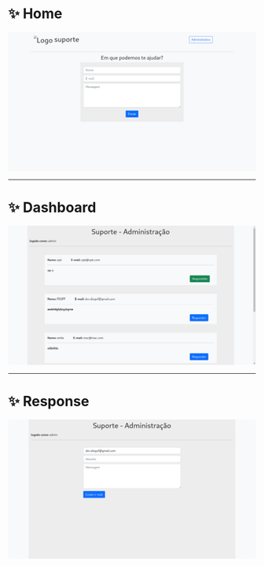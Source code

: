 # :sparkles: Home
![SES SCREENSHOT Home](App/public/img/home.png)

<hr>

# :sparkles: Dashboard
![SES SCREENSHOT Dashboard](App/public/img/dashboard.png)

<hr>

# :sparkles: Response
![SES SCREENSHOT Response](App/public/img/dashboard_r.png)

